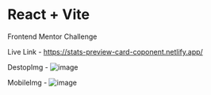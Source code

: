 # React + Vite

Frontend Mentor Challenge

Live Link - https://stats-preview-card-coponent.netlify.app/

DestopImg - ![image](https://github.com/ashishmohanty10/STATS-PREVIEW-CARD/assets/149661785/a6a38e56-b848-4cbe-a298-9520ed92b8a7)

MobileImg - ![image](https://github.com/ashishmohanty10/STATS-PREVIEW-CARD/assets/149661785/d7a1bda9-b22f-46ad-b895-b650aa638695)

